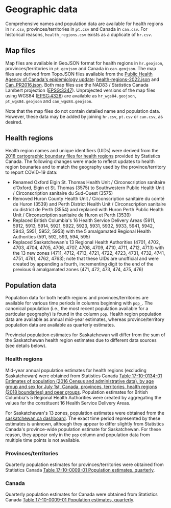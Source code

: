 # Geographic data

Comprehensive names and population data are available for health regions in `hr.csv`, provinces/territories in `pt.csv` and Canada in `can.csv`. For historical reasons, `health_regions.csv` exists as a duplicate of `hr.csv`.

## Map files

Map files are available in GeoJSON format for health regions in `hr.geojson`, provinces/territories in `pt.geojson` and Canada in `can.geojson`. The map files are derived from TopoJSON files available from the [Public Health Agency of Canada's epidemiology update](https://health-infobase.canada.ca/covid-19/): [health-regions-2022.json](https://health-infobase.canada.ca/src/json/health-regions-2022.json) and [Can_PR2016.json](https://health-infobase.canada.ca/src/json/Can_PR2016.json). Both map files use the NAD83 / Statistics Canada Lambert projection ([EPSG:3347](https://epsg.io/3347)). Unprojected versions of the map files using WGS84 ([EPSG:4326](https://epsg.io/4326)) are available as `hr_wgs84.geojson`, `pt_wgs84.geojson` and `can_wgs84.geojson`.

Note that the map files do not contain detailed name and population data. However, these data may be added by joining `hr.csv`, `pt.csv` or `can.csv`, as desired.

## Health regions

Health region names and unique identifiers (UIDs) were derived from the [2018 cartographic boundary files for health regions](https://www150.statcan.gc.ca/n1/pub/82-402-x/2018001/hrbf-flrs-eng.htm) provided by Statistics Canada. The following changes were made to reflect updates to health region bounaries and to match the geography used by the province/territory to report COVID-19 data:

* Renamed Oxford Elgin St. Thomas Health Unit / Circonscription sanitaire d’Oxford, Elgin et St. Thomas (3575) to Southwestern Public Health Unit / Circonscription sanitaire du Sud-Ouest (3575)
* Removed Huron County Health Unit / Circonscription sanitaire du comté de Huron (3539) and Perth District Health Unit / Circonscription sanitaire du district de Perth (3554) and replaced with Huron Perth Public Health Unit / Circonscription sanitaire de Huron et Perth (3539)
* Replaced British Columbia's 16 Health Service Delivery Areas (5911, 5912, 5913, 5914, 5921, 5922, 5923, 5931, 5932, 5933, 5941, 5942, 5943, 5951, 5952, 5953) with the 5 amalgamated Regional Health Authorities (591, 592, 593, 594, 595)
* Replaced Saskatchewan's 13 Regional Health Authorities (4701, 4702, 4703, 4704, 4705, 4706, 4707, 4708, 4709, 4710, 4711, 4712, 4713) with the 13 new zones (4711, 4712, 4713, 4721, 4722, 4723, 4731, 4732, 4741, 4751, 4761, 4762, 4763); note that these UIDs are unofficial and were created by appending a fourth, incrementing digit to the end of the previous 6 amalgamated zones (471, 472, 473, 474, 475, 476)

## Population data

Population data for both health regions and provinces/territories are available for various time periods in columns beginning with `pop_`. The canonical population (i.e., the most recent population available for a particular geography) is found in the column `pop`. Health region population data are available as annual mid-year estimates, whereas province/territory population data are available as quarterly estimates.

Provincial population estimates for Saskatchewan will differ from the sum of the Saskatchewan health region estimates due to different data sources (see details below).

### Health regions

Mid-year annual population estimates for health regions (excluding Saskatchewan) were obtained from Statistics Canada [Table 17-10-0134-01 Estimates of population (2016 Census and administrative data), by age group and sex for July 1st, Canada, provinces, territories, health regions (2018 boundaries) and peer groups](https://doi.org/10.25318/1710013401-eng). Population estimates for British Columbia's 5 Regional Health Authorities were created by aggregating the values for the constituent 16 Health Service Delivery Areas.

For Saskatchewan's 13 zones, population estimates were obtained from the [saskatchewan.ca dashboard](https://dashboard.saskatchewan.ca/health-wellness). The exact time period represented by these estimates is unknown, although they appear to differ slightly from Statistics Canada's province-wide population estimate for Saskatchewan. For these reason, they appear only in the `pop` column and population data from multiple time points is not available.

### Provinces/territories

Quarterly population estimates for provinces/territories were obtained from Statistics Canada [Table 17-10-0009-01 Population estimates, quarterly](https://doi.org/10.25318/1710000901-eng).

### Canada

Quarterly population estimates for Canada were obtained from Statistics Canada [Table 17-10-0009-01 Population estimates, quarterly](https://doi.org/10.25318/1710000901-eng).
